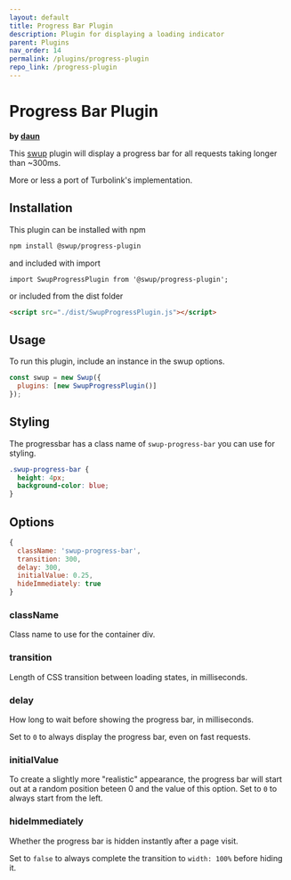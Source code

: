 ```yaml
---
layout: default
title: Progress Bar Plugin
description: Plugin for displaying a loading indicator 
parent: Plugins
nav_order: 14
permalink: /plugins/progress-plugin
repo_link: /progress-plugin
---
```


# Progress Bar Plugin

**by [daun](https://github.com/daun)**

This [swup](https://github.com/swup/swup) plugin will display a progress bar for
all requests taking longer than ~300ms.

More or less a port of Turbolink's implementation.

## Installation

This plugin can be installed with npm

```bash
npm install @swup/progress-plugin
```

and included with import

```shell
import SwupProgressPlugin from '@swup/progress-plugin';
```

or included from the dist folder

```html
<script src="./dist/SwupProgressPlugin.js"></script>
```

## Usage

To run this plugin, include an instance in the swup options.

```javascript
const swup = new Swup({
  plugins: [new SwupProgressPlugin()]
});
```

## Styling

The progressbar has a class name of `swup-progress-bar` you can use for styling.

```css
.swup-progress-bar {
  height: 4px;
  background-color: blue;
}
```

## Options

```javascript
{
  className: 'swup-progress-bar',
  transition: 300,
  delay: 300,
  initialValue: 0.25,
  hideImmediately: true
}
```

### className

Class name to use for the container div.

### transition

Length of CSS transition between loading states, in milliseconds.

### delay

How long to wait before showing the progress bar, in milliseconds.

Set to `0` to always display the progress bar, even on fast requests.

### initialValue

To create a slightly more "realistic" appearance, the progress bar will start
out at a random position beteen 0 and the value of this option. Set to `0` to
always start from the left.

### hideImmediately

Whether the progress bar is hidden instantly after a page visit.

Set to `false` to always complete the transition to `width: 100%` before hiding it.
